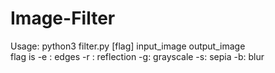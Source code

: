 # Image-Filter
Usage: python3 filter.py [flag] input_image output_image <br/>
flag is -e : edges
        -r : reflection
        -g: grayscale
        -s: sepia
        -b: blur
